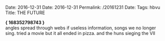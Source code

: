 Date: 2016-12-31
Date: 2016-12-31
Permalink: /20161231
Date: 
Tags: hbvu
Title: THE FUTURE
  
**{ 168352798743 }**  
angles spread through webs if useless information, songs we no longer sing. tried a movie but it all ended in pizza. and the huns sieging the VII  
